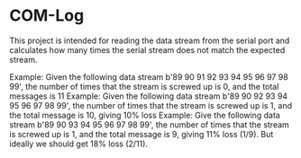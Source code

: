 # COM-Log

This project is intended for reading the data stream from the serial port and calculates how many times the serial stream
does not match the expected stream.

Example: Given the following data stream b'89 90 91 92 93 94 95 96 97 98 99', the number of times that the stream 
         is screwed up is 0, and the total messages is 11
Example: Given the following data stream b'89 90 92 93 94 95 96 97 98 99', the number of times that the stream is
         screwed up is 1, and the total message is 10, giving 10% loss
Example: Give the following data stream b'89 90 93 94 95 96 97 98 99', the number of times that the stream is screwed
         up is 1, and the total message is 9, giving 11% loss (1/9). But ideally we should get 18% loss (2/11).
